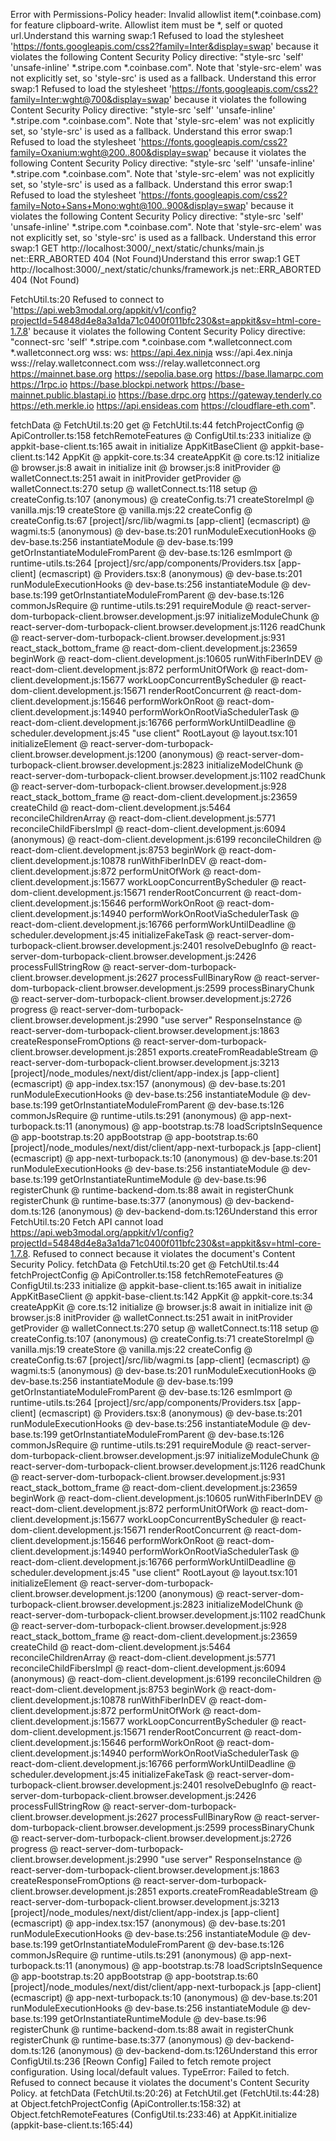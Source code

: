 Error with Permissions-Policy header: Invalid allowlist item(*.coinbase.com) for feature clipboard-write. Allowlist item must be *, self or quoted url.Understand this warning
swap:1 Refused to load the stylesheet 'https://fonts.googleapis.com/css2?family=Inter&display=swap' because it violates the following Content Security Policy directive: "style-src 'self' 'unsafe-inline' *.stripe.com *.coinbase.com". Note that 'style-src-elem' was not explicitly set, so 'style-src' is used as a fallback.
Understand this error
swap:1 Refused to load the stylesheet 'https://fonts.googleapis.com/css2?family=Inter:wght@700&display=swap' because it violates the following Content Security Policy directive: "style-src 'self' 'unsafe-inline' *.stripe.com *.coinbase.com". Note that 'style-src-elem' was not explicitly set, so 'style-src' is used as a fallback.
Understand this error
swap:1 Refused to load the stylesheet 'https://fonts.googleapis.com/css2?family=Oxanium:wght@200..800&display=swap' because it violates the following Content Security Policy directive: "style-src 'self' 'unsafe-inline' *.stripe.com *.coinbase.com". Note that 'style-src-elem' was not explicitly set, so 'style-src' is used as a fallback.
Understand this error
swap:1 Refused to load the stylesheet 'https://fonts.googleapis.com/css2?family=Noto+Sans+Mono:wght@100..900&display=swap' because it violates the following Content Security Policy directive: "style-src 'self' 'unsafe-inline' *.stripe.com *.coinbase.com". Note that 'style-src-elem' was not explicitly set, so 'style-src' is used as a fallback.
Understand this error
swap:1  GET http://localhost:3000/_next/static/chunks/main.js net::ERR_ABORTED 404 (Not Found)Understand this error
swap:1  GET http://localhost:3000/_next/static/chunks/framework.js net::ERR_ABORTED 404 (Not Found)

FetchUtil.ts:20 Refused to connect to 'https://api.web3modal.org/appkit/v1/config?projectId=54848d4e8a3a1da71c0400f011bfc230&st=appkit&sv=html-core-1.7.8' because it violates the following Content Security Policy directive: "connect-src 'self' *.stripe.com *.coinbase.com *.walletconnect.com *.walletconnect.org wss: ws: https://api.4ex.ninja wss://api.4ex.ninja wss://relay.walletconnect.com wss://relay.walletconnect.org https://mainnet.base.org https://sepolia.base.org https://base.llamarpc.com https://1rpc.io https://base.blockpi.network https://base-mainnet.public.blastapi.io https://base.drpc.org https://gateway.tenderly.co https://eth.merkle.io https://api.ensideas.com https://cloudflare-eth.com".

fetchData @ FetchUtil.ts:20
get @ FetchUtil.ts:44
fetchProjectConfig @ ApiController.ts:158
fetchRemoteFeatures @ ConfigUtil.ts:233
initialize @ appkit-base-client.ts:165
await in initialize
AppKitBaseClient @ appkit-base-client.ts:142
AppKit @ appkit-core.ts:34
createAppKit @ core.ts:12
initialize @ browser.js:8
await in initialize
init @ browser.js:8
initProvider @ walletConnect.ts:251
await in initProvider
getProvider @ walletConnect.ts:270
setup @ walletConnect.ts:118
setup @ createConfig.ts:107
(anonymous) @ createConfig.ts:71
createStoreImpl @ vanilla.mjs:19
createStore @ vanilla.mjs:22
createConfig @ createConfig.ts:67
[project]/src/lib/wagmi.ts [app-client] (ecmascript) @ wagmi.ts:5
(anonymous) @ dev-base.ts:201
runModuleExecutionHooks @ dev-base.ts:256
instantiateModule @ dev-base.ts:199
getOrInstantiateModuleFromParent @ dev-base.ts:126
esmImport @ runtime-utils.ts:264
[project]/src/app/components/Providers.tsx [app-client] (ecmascript) @ Providers.tsx:8
(anonymous) @ dev-base.ts:201
runModuleExecutionHooks @ dev-base.ts:256
instantiateModule @ dev-base.ts:199
getOrInstantiateModuleFromParent @ dev-base.ts:126
commonJsRequire @ runtime-utils.ts:291
requireModule @ react-server-dom-turbopack-client.browser.development.js:97
initializeModuleChunk @ react-server-dom-turbopack-client.browser.development.js:1126
readChunk @ react-server-dom-turbopack-client.browser.development.js:931
react_stack_bottom_frame @ react-dom-client.development.js:23659
beginWork @ react-dom-client.development.js:10605
runWithFiberInDEV @ react-dom-client.development.js:872
performUnitOfWork @ react-dom-client.development.js:15677
workLoopConcurrentByScheduler @ react-dom-client.development.js:15671
renderRootConcurrent @ react-dom-client.development.js:15646
performWorkOnRoot @ react-dom-client.development.js:14940
performWorkOnRootViaSchedulerTask @ react-dom-client.development.js:16766
performWorkUntilDeadline @ scheduler.development.js:45
"use client"
RootLayout @ layout.tsx:101
initializeElement @ react-server-dom-turbopack-client.browser.development.js:1200
(anonymous) @ react-server-dom-turbopack-client.browser.development.js:2823
initializeModelChunk @ react-server-dom-turbopack-client.browser.development.js:1102
readChunk @ react-server-dom-turbopack-client.browser.development.js:928
react_stack_bottom_frame @ react-dom-client.development.js:23659
createChild @ react-dom-client.development.js:5464
reconcileChildrenArray @ react-dom-client.development.js:5771
reconcileChildFibersImpl @ react-dom-client.development.js:6094
(anonymous) @ react-dom-client.development.js:6199
reconcileChildren @ react-dom-client.development.js:8753
beginWork @ react-dom-client.development.js:10878
runWithFiberInDEV @ react-dom-client.development.js:872
performUnitOfWork @ react-dom-client.development.js:15677
workLoopConcurrentByScheduler @ react-dom-client.development.js:15671
renderRootConcurrent @ react-dom-client.development.js:15646
performWorkOnRoot @ react-dom-client.development.js:14940
performWorkOnRootViaSchedulerTask @ react-dom-client.development.js:16766
performWorkUntilDeadline @ scheduler.development.js:45
<RootLayout>
initializeFakeTask @ react-server-dom-turbopack-client.browser.development.js:2401
resolveDebugInfo @ react-server-dom-turbopack-client.browser.development.js:2426
processFullStringRow @ react-server-dom-turbopack-client.browser.development.js:2627
processFullBinaryRow @ react-server-dom-turbopack-client.browser.development.js:2599
processBinaryChunk @ react-server-dom-turbopack-client.browser.development.js:2726
progress @ react-server-dom-turbopack-client.browser.development.js:2990
"use server"
ResponseInstance @ react-server-dom-turbopack-client.browser.development.js:1863
createResponseFromOptions @ react-server-dom-turbopack-client.browser.development.js:2851
exports.createFromReadableStream @ react-server-dom-turbopack-client.browser.development.js:3213
[project]/node_modules/next/dist/client/app-index.js [app-client] (ecmascript) @ app-index.tsx:157
(anonymous) @ dev-base.ts:201
runModuleExecutionHooks @ dev-base.ts:256
instantiateModule @ dev-base.ts:199
getOrInstantiateModuleFromParent @ dev-base.ts:126
commonJsRequire @ runtime-utils.ts:291
(anonymous) @ app-next-turbopack.ts:11
(anonymous) @ app-bootstrap.ts:78
loadScriptsInSequence @ app-bootstrap.ts:20
appBootstrap @ app-bootstrap.ts:60
[project]/node_modules/next/dist/client/app-next-turbopack.js [app-client] (ecmascript) @ app-next-turbopack.ts:10
(anonymous) @ dev-base.ts:201
runModuleExecutionHooks @ dev-base.ts:256
instantiateModule @ dev-base.ts:199
getOrInstantiateRuntimeModule @ dev-base.ts:96
registerChunk @ runtime-backend-dom.ts:88
await in registerChunk
registerChunk @ runtime-base.ts:377
(anonymous) @ dev-backend-dom.ts:126
(anonymous) @ dev-backend-dom.ts:126Understand this error
FetchUtil.ts:20 Fetch API cannot load https://api.web3modal.org/appkit/v1/config?projectId=54848d4e8a3a1da71c0400f011bfc230&st=appkit&sv=html-core-1.7.8. Refused to connect because it violates the document's Content Security Policy.
fetchData @ FetchUtil.ts:20
get @ FetchUtil.ts:44
fetchProjectConfig @ ApiController.ts:158
fetchRemoteFeatures @ ConfigUtil.ts:233
initialize @ appkit-base-client.ts:165
await in initialize
AppKitBaseClient @ appkit-base-client.ts:142
AppKit @ appkit-core.ts:34
createAppKit @ core.ts:12
initialize @ browser.js:8
await in initialize
init @ browser.js:8
initProvider @ walletConnect.ts:251
await in initProvider
getProvider @ walletConnect.ts:270
setup @ walletConnect.ts:118
setup @ createConfig.ts:107
(anonymous) @ createConfig.ts:71
createStoreImpl @ vanilla.mjs:19
createStore @ vanilla.mjs:22
createConfig @ createConfig.ts:67
[project]/src/lib/wagmi.ts [app-client] (ecmascript) @ wagmi.ts:5
(anonymous) @ dev-base.ts:201
runModuleExecutionHooks @ dev-base.ts:256
instantiateModule @ dev-base.ts:199
getOrInstantiateModuleFromParent @ dev-base.ts:126
esmImport @ runtime-utils.ts:264
[project]/src/app/components/Providers.tsx [app-client] (ecmascript) @ Providers.tsx:8
(anonymous) @ dev-base.ts:201
runModuleExecutionHooks @ dev-base.ts:256
instantiateModule @ dev-base.ts:199
getOrInstantiateModuleFromParent @ dev-base.ts:126
commonJsRequire @ runtime-utils.ts:291
requireModule @ react-server-dom-turbopack-client.browser.development.js:97
initializeModuleChunk @ react-server-dom-turbopack-client.browser.development.js:1126
readChunk @ react-server-dom-turbopack-client.browser.development.js:931
react_stack_bottom_frame @ react-dom-client.development.js:23659
beginWork @ react-dom-client.development.js:10605
runWithFiberInDEV @ react-dom-client.development.js:872
performUnitOfWork @ react-dom-client.development.js:15677
workLoopConcurrentByScheduler @ react-dom-client.development.js:15671
renderRootConcurrent @ react-dom-client.development.js:15646
performWorkOnRoot @ react-dom-client.development.js:14940
performWorkOnRootViaSchedulerTask @ react-dom-client.development.js:16766
performWorkUntilDeadline @ scheduler.development.js:45
"use client"
RootLayout @ layout.tsx:101
initializeElement @ react-server-dom-turbopack-client.browser.development.js:1200
(anonymous) @ react-server-dom-turbopack-client.browser.development.js:2823
initializeModelChunk @ react-server-dom-turbopack-client.browser.development.js:1102
readChunk @ react-server-dom-turbopack-client.browser.development.js:928
react_stack_bottom_frame @ react-dom-client.development.js:23659
createChild @ react-dom-client.development.js:5464
reconcileChildrenArray @ react-dom-client.development.js:5771
reconcileChildFibersImpl @ react-dom-client.development.js:6094
(anonymous) @ react-dom-client.development.js:6199
reconcileChildren @ react-dom-client.development.js:8753
beginWork @ react-dom-client.development.js:10878
runWithFiberInDEV @ react-dom-client.development.js:872
performUnitOfWork @ react-dom-client.development.js:15677
workLoopConcurrentByScheduler @ react-dom-client.development.js:15671
renderRootConcurrent @ react-dom-client.development.js:15646
performWorkOnRoot @ react-dom-client.development.js:14940
performWorkOnRootViaSchedulerTask @ react-dom-client.development.js:16766
performWorkUntilDeadline @ scheduler.development.js:45
<RootLayout>
initializeFakeTask @ react-server-dom-turbopack-client.browser.development.js:2401
resolveDebugInfo @ react-server-dom-turbopack-client.browser.development.js:2426
processFullStringRow @ react-server-dom-turbopack-client.browser.development.js:2627
processFullBinaryRow @ react-server-dom-turbopack-client.browser.development.js:2599
processBinaryChunk @ react-server-dom-turbopack-client.browser.development.js:2726
progress @ react-server-dom-turbopack-client.browser.development.js:2990
"use server"
ResponseInstance @ react-server-dom-turbopack-client.browser.development.js:1863
createResponseFromOptions @ react-server-dom-turbopack-client.browser.development.js:2851
exports.createFromReadableStream @ react-server-dom-turbopack-client.browser.development.js:3213
[project]/node_modules/next/dist/client/app-index.js [app-client] (ecmascript) @ app-index.tsx:157
(anonymous) @ dev-base.ts:201
runModuleExecutionHooks @ dev-base.ts:256
instantiateModule @ dev-base.ts:199
getOrInstantiateModuleFromParent @ dev-base.ts:126
commonJsRequire @ runtime-utils.ts:291
(anonymous) @ app-next-turbopack.ts:11
(anonymous) @ app-bootstrap.ts:78
loadScriptsInSequence @ app-bootstrap.ts:20
appBootstrap @ app-bootstrap.ts:60
[project]/node_modules/next/dist/client/app-next-turbopack.js [app-client] (ecmascript) @ app-next-turbopack.ts:10
(anonymous) @ dev-base.ts:201
runModuleExecutionHooks @ dev-base.ts:256
instantiateModule @ dev-base.ts:199
getOrInstantiateRuntimeModule @ dev-base.ts:96
registerChunk @ runtime-backend-dom.ts:88
await in registerChunk
registerChunk @ runtime-base.ts:377
(anonymous) @ dev-backend-dom.ts:126
(anonymous) @ dev-backend-dom.ts:126Understand this error
ConfigUtil.ts:236 [Reown Config] Failed to fetch remote project configuration. Using local/default values. TypeError: Failed to fetch. Refused to connect because it violates the document's Content Security Policy.
    at fetchData (FetchUtil.ts:20:26)
    at FetchUtil.get (FetchUtil.ts:44:28)
    at Object.fetchProjectConfig (ApiController.ts:158:32)
    at Object.fetchRemoteFeatures (ConfigUtil.ts:233:46)
    at AppKit.initialize (appkit-base-client.ts:165:44)